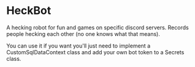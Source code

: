 # HeckBot
A hecking robot for fun and games on specific discord servers. Records people hecking each other (no one knows what that means).


You can use it if you want you'll just need to implement a CustomSqlDataContext class and add your own bot token to a Secrets class.
